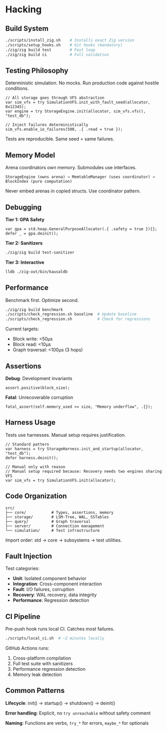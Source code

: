 # Hacking

## Build System

```bash
./scripts/install_zig.sh    # Installs exact Zig version
./scripts/setup_hooks.sh    # Git hooks (mandatory)
./zig/zig build test        # Fast loop
./zig/zig build ci          # Full validation
```

## Testing Philosophy

Deterministic simulation. No mocks. Run production code against hostile conditions.

```zig
// All storage goes through VFS abstraction
var sim_vfs = try SimulationVFS.init_with_fault_seed(allocator, 0x12345);
var engine = try StorageEngine.init(allocator, sim_vfs.vfs(), "test_db");

// Inject failures deterministically
sim_vfs.enable_io_failures(500, .{ .read = true });
```

Tests are reproducible. Same seed = same failures.

## Memory Model

Arena coordinators own memory. Submodules use interfaces.

```zig
StorageEngine (owns arena) → MemtableManager (uses coordinator) → BlockIndex (pure computation)
```

Never embed arenas in copied structs. Use coordinator pattern.

## Debugging

**Tier 1: GPA Safety**
```zig
var gpa = std.heap.GeneralPurposeAllocator(.{ .safety = true }){};
defer _ = gpa.deinit();
```

**Tier 2: Sanitizers**
```bash
./zig/zig build test-sanitizer
```

**Tier 3: Interactive**
```bash
lldb ./zig-out/bin/kausaldb
```

## Performance

Benchmark first. Optimize second.

```bash
./zig/zig build benchmark
./scripts/check_regression.sh baseline  # Update baseline
./scripts/check_regression.sh           # Check for regressions
```

Current targets:
- Block write: <50µs
- Block read: <10µs
- Graph traversal: <100µs (3 hops)

## Assertions

**Debug**: Development invariants
```zig
assert.positive(block_size);
```

**Fatal**: Unrecoverable corruption
```zig
fatal_assert(self.memory_used >= size, "Memory underflow", .{});
```

## Harness Usage

Tests use harnesses. Manual setup requires justification.

```zig
// Standard pattern
var harness = try StorageHarness.init_and_startup(allocator, "test_db");
defer harness.deinit();

// Manual only with reason
// Manual setup required because: Recovery needs two engines sharing VFS
var sim_vfs = try SimulationVFS.init(allocator);
```

## Code Organization

```
src/
├── core/           # Types, assertions, memory
├── storage/        # LSM-Tree, WAL, SSTables
├── query/          # Graph traversal
├── server/         # Connection management
└── simulation/     # Test infrastructure
```

Import order: std → core → subsystems → test utilities.

## Fault Injection

Test categories:
- **Unit**: Isolated component behavior
- **Integration**: Cross-component interaction
- **Fault**: I/O failures, corruption
- **Recovery**: WAL recovery, data integrity
- **Performance**: Regression detection

## CI Pipeline

Pre-push hook runs local CI. Catches most failures.

```bash
./scripts/local_ci.sh  # ~2 minutes locally
```

GitHub Actions runs:
1. Cross-platform compilation
2. Full test suite with sanitizers
3. Performance regression detection
4. Memory leak detection

## Common Patterns

**Lifecycle**: init() → startup() → shutdown() → deinit()

**Error handling**: Explicit, no `try unreachable` without safety comment

**Naming**: Functions are verbs, `try_*` for errors, `maybe_*` for optionals
